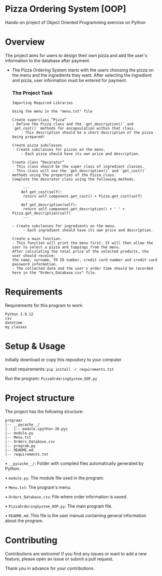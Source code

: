 # Pizza Ordering System [OOP]
Hands-on project of Object Oriented Programming exercise on Python

# Overview
The project aims for users to design their own pizza and add the user's information to the database after payment.

- The Pizza Ordering System starts with the users choosing the pizza on the menu and the ingredients they want. 
After selecting the ingredient and pizza, user information must be entered for payment.

   ### The Project Task
      Importing Required Libraries

      Using the menu in the "menu.txt" file

      Create superclass “Pizza”
      - Define the Pizza class and the `get_description()` and `get_cost()` methods for encapsulation within that class.
          - This description should be a short description of the pizza being prepared!

      Create pizza subclasses
      - Create subclasses for pizzas on the menu.
          - Each pizza should have its own price and description.

      Create class “Decorator”
      - This class should be the super class of ingredient classes.
      - This class will use the `get_description()` and `get_cost()` methods using the properties of the Pizza class. 
      Complete the decorator class using the following methods.

           ---
          def get_cost(self):
           return self.component.get_cost() + Pizza.get_cost(self)

          def get_description(self):
           return self.component.get_description() + ' ' + Pizza.get_description(self)
           ---

      - Create subclasses for ingredients on the menu.
           - Each ingredient should have its own price and description.
           
      Create a main function. 
      - This function will print the menu first. It will then allow the user to select a pizza and toppings from the menu. 
      After calculating the total price of the selected products, the user should receive:
      the name, surname, TR ID number, credit card number and credit card password information.
      - The collected data and the user's order time should be recorded here in the "Orders_Database.csv" file.

# Requirements
Requirements for this program to work:

    Python 3.9.12
    csv
    datetime
    my_classes

# Setup & Usage
Initially download or copy this repository to your computer

Install requirements: `pip install -r requirements.txt`

Run the program: `PizzaOrderingSystem_OOP.py`

# Project structure
The project has the following structure:

```
program/
|-- __pycache__/
|   |-- module.cpython-39.pyc
|-- module.py
|-- Menu.txt
|-- Orders_Database.csv
|-- program.py
|-- README.md
|-- requirements.txt

 ```

•	`__pycache__/`: Folder with compiled files automatically generated by Python.

•	`module.py`: The module file used in the program.

•	`Menu.txt`: The program's menu.

•	`Orders_Database.csv`: File where order information is saved.

•	`PizzaOrderingSystem_OOP.py`: The main program file.

•	`README.md`: This file is the user manual containing general information about the program.


# Contributing
Contributions are welcome! If you find any issues or want to add a new feature, please open an issue or submit a pull request. 

Thank you in advance for your contributions.
